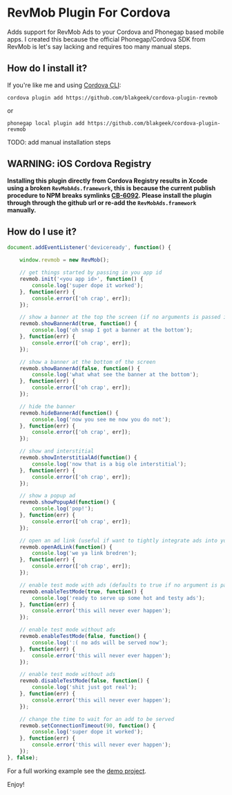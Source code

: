 # RevMob Plugin For Cordova
Adds support for RevMob Ads to your Cordova and Phonegap based mobile apps.
I created this because the official Phonegap/Cordova SDK from RevMob is let's say lacking and requires too many manual steps.

## How do I install it? ##

If you're like me and using [Cordova CLI](http://cordova.apache.org/):
```
cordova plugin add https://github.com/blakgeek/cordova-plugin-revmob
```

or

```
phonegap local plugin add https://github.com/blakgeek/cordova-plugin-revmob
```

TODO: add manual installation steps

## WARNING: iOS Cordova Registry
****Installing this plugin directly from Cordova Registry results in Xcode using a broken `RevMobAds.framework`, this is because the current publish procedure to NPM breaks symlinks [CB-6092](https://issues.apache.org/jira/browse/CB-6092). Please install the plugin through through the github url or re-add the `RevMobAds.framework` manually.****


## How do I use it? ##

```javascript
document.addEventListener('deviceready', function() {

	window.revmob = new RevMob();

	// get things started by passing in you app id
	revmob.init('<you app id>', function() {
		console.log('super dope it worked');
	}, function(err) {
		console.error(['oh crap', err]);
	});

	// show a banner at the top the screen (if no arguments is passed it will default showing at the bottom)
	revmob.showBannerAd(true, function() {
		console.log('oh snap I got a banner at the bottom');
	}, function(err) {
		console.error(['oh crap', err]);
	});

	// show a banner at the bottom of the screen
	revmob.showBannerAd(false, function() {
		console.log('what what see the banner at the bottom');
	}, function(err) {
		console.error(['oh crap', err]);
	});

	// hide the banner
	revmob.hideBannerAd(function() {
		console.log('now you see me now you do not');
	}, function(err) {
		console.error(['oh crap', err]);
	});

	// show and interstitial
	revmob.showInterstitialAd(function() {
		console.log('now that is a big ole interstitial');
	}, function(err) {
		console.error(['oh crap', err]);
	});

	// show a popup ad
	revmob.showPopupAd(function() {
		console.log('pop!');
	}, function(err) {
		console.error(['oh crap', err]);
	});

	// open an ad link (useful if want to tightly integrate ads into your UI)
	revmob.openAdLink(function() {
		console.log('we ya link bredren');
	}, function(err) {
		console.error(['oh crap', err]);
	});

	// enable test mode with ads (defaults to true if no argument is passed)
	revmob.enableTestMode(true, function() {
		console.log('ready to serve up some hot and testy ads');
	}, function(err) {
		console.error('this will never ever happen');
	});

	// enable test mode without ads
	revmob.enableTestMode(false, function() {
		console.log(':( no ads will be served now');
	}, function(err) {
		console.error('this will never ever happen');
	});

	// enable test mode without ads
	revmob.disableTestMode(false, function() {
		console.log('shit just got real');
	}, function(err) {
		console.error('this will never ever happen');
	});

	// change the time to wait for an add to be served
	revmob.setConnectionTimeout(90, function() {
		console.log('super dope it worked');
	}, function(err) {
		console.error('this will never ever happen');
	});
}, false);
```

For a full working example see the [demo project](https://github.com/blakgeek/cordova-plugin-revmob-demo).

Enjoy!
